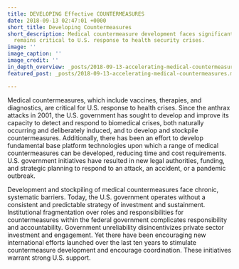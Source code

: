 ```yaml
---
title: DEVELOPING Effective COUNTERMEASURES
date: 2018-09-13 02:47:01 +0000
short_title: Developing Countermeasures
short_description: Medical countermeasure development faces significant barriers yet
  remains critical to U.S. response to health security crises.
image: ''
image_caption: ''
image_credit: ''
in_depth_overview: _posts/2018-09-13-accelerating-medical-countermeasures.md
featured_post: _posts/2018-09-13-accelerating-medical-countermeasures.md

---
```

Medical countermeasures, which include vaccines, therapies, and diagnostics, are critical for U.S. response to health crises. Since the anthrax attacks in 2001, the U.S. government has sought to develop and improve its capacity to detect and respond to biomedical crises, both naturally occurring and deliberately induced, and to develop and stockpile countermeasures. Additionally, there has been an effort to develop fundamental base platform technologies upon which a range of medical countermeasures can be developed, reducing time and cost requirements. U.S. government initiatives have resulted in new legal authorities, funding, and strategic planning to respond to an attack, an accident, or a pandemic outbreak.

Development and stockpiling of medical countermeasures face chronic, systematic barriers. Today, the U.S. government operates without a consistent and predictable strategy of investment and sustainment. Institutional fragmentation over roles and responsibilities for countermeasures within the federal government complicates responsibility and accountability. Government unreliability disincentivizes private sector investment and engagement. Yet there have been encouraging new international efforts launched over the last ten years to stimulate countermeasure development and encourage coordination. These initiatives warrant strong U.S. support.